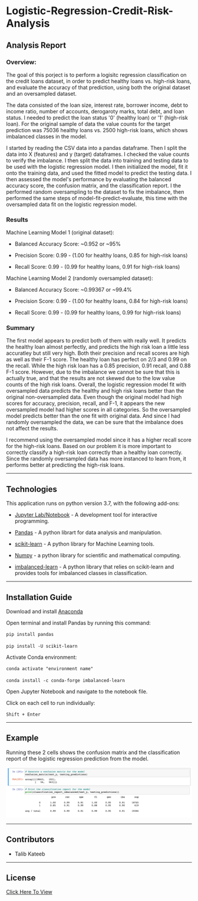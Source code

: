 # Logistic-Regression-Credit-Risk-Analysis

## Analysis Report

### Overview:

The goal of this porject is to perform a logisitc regression classification on the credit loans dataset, in order to predict healthy loans vs. high-risk loans, and evaluate the accuracy of that prediction, using both the original dataset and an oversampled dataset. 

The data consisted of the loan size, interest rate, borrower income, debt to income ratio, number of accounts, derogaroty marks, total debt, and loan status. I needed to predict the loan status '0' (healthy loan) or '1' (high-risk loan). For the original sample of data the value counts for the target prediction was 75036 healthy loans vs. 2500 high-risk loans, which shows imbalanced classes in the model. 

I started by reading the CSV data into a pandas dataframe. Then I split the data into X (features) and y (target) dataframes. I checked the value counts to verify the imbalance. I then split the data into training and testing data to be used with the logistic regression model. I then initialized the model, fit it onto the training data, and used the fitted model to predict the testing data. I then assessed the model's performance by evaluating the balanced accuracy score, the confusion matrix, and the classification report. I the performed random oversampling to the dataset to fix the imbalance, then performed the same steps of model-fit-predict-evaluate, this time with the oversampled data fit on the logistic regression model. 

### Results

Machine Learning Model 1 (original dataset):

* Balanced Accuracy Score: ~0.952 or ~95% 

* Precision Score: 0.99 - (1.00 for healthy loans, 0.85 for high-risk loans)

* Recall Score: 0.99 - (0.99 for healthy loans, 0.91 for high-risk loans)


Machine Learning Model 2 (randomly oversampled dataset):

* Balanced Accuracy Score: ~0.99367 or ~99.4% 

* Precision Score: 0.99 - (1.00 for healthy loans, 0.84 for high-risk loans)

* Recall Score: 0.99 - (0.99 for healthy loans, 0.99 for high-risk loans)

### Summary 

The first model appears to predict both of them with really well. It predicts the healthy loan almost perfectly, and predicts the high risk loan a little less accuratley but still very high. Both their precision and recall scores are high as well as their F-1 score. The healthy loan has perfect on 2/3 and 0.99 on the recall. While the high risk loan has a 0.85 precision, 0.91 recall, and 0.88 F-1 score. However, due to the imbalance we cannot be sure that this is actually true, and that the results are not skewed due to the low value counts of the high risk loans. Overall, the logistic regression model fit with oversampled data predicts the healthy and high risk loans better than the original non-oversampled data. Even though the original model had high scores for accuracy, precision, recall, and F-1, it appears the new oversampled model had higher scores in all categories. So the oversampled model predicts better than the one fit with original data. And since I had randomly oversampled the data, we can be sure that the imbalance does not affect the results. 

I recommend using the oversampled model since it has a higher recall score for the high-risk loans. Based on our problem it is more important to correctly classify a high-risk loan correctly than a healthy loan correctly. Since the randomly oversampled data has more instanced to learn from, it performs better at predicting the high-risk loans. 

---

## Technologies

This application runs on python version 3.7, with the following add-ons:

* [Jupyter Lab/Notebook](https://jupyter.org/) - A development tool for interactive programming.

* [Pandas](https://pandas.pydata.org/) - A python librart for data analysis and manipulation.

* [scikit-learn](https://scikit-learn.org/) - A python library for Machine Learning tools.

* [Numpy](https://numpy.org/) - a python library for scientific and mathematical computing. 

* [imbalanced-learn](https://imbalanced-learn.org/) - A python library that relies on scikit-learn and provides tools for imbalanced classes in classification. 

---

## Installation Guide

Download and install [Anaconda](https://www.anaconda.com/products/individual-b)

Open terminal and install Pandas by running this command:

    pip install pandas

    pip install -U scikit-learn

Activate Conda environment:

    conda activate "environment name"

    conda install -c conda-forge imbalanced-learn


Open Jupyter Notebook and navigate to the notebook file. 

Click on each cell to run individually:

    Shift + Enter

---

## Example

Running these 2 cells shows the confusion matrix and the classification report of the logistic regression prediction from the model.

![Code Example](https://github.com/talibkateeb/Logistic-Regression-Credit-Risk-Analysis/blob/main/Example-Code.png)

---

## Contributors

*  Talib Kateeb

---

## License

[Click Here To View](https://github.com/talibkateeb/Logistic-Regression-Credit-Risk-Analysis/blob/main/LICENSE)
